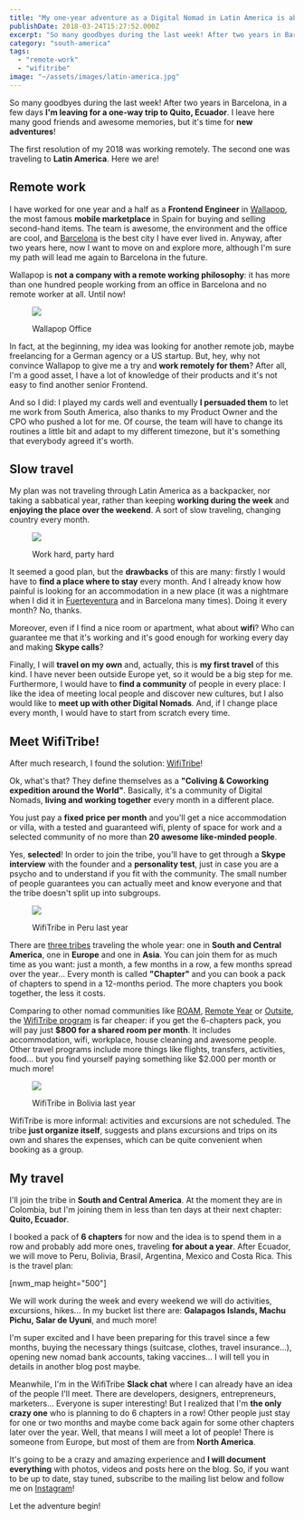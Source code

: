```yaml
---
title: "My one-year adventure as a Digital Nomad in Latin America is about to start!"
publishDate: 2018-03-24T15:27:52.000Z
excerpt: "So many goodbyes during the last week! After two years in Barcelona, in a few days I'm leaving for a one-way trip to Quito, Ecuador...."
category: "south-america"
tags: 
  - "remote-work"
  - "wifitribe"
image: "~/assets/images/latin-america.jpg"
---
```


So many goodbyes during the last week! After two years in Barcelona, in a few days **I'm leaving for a one-way trip to Quito, Ecuador**. I leave here many good friends and awesome memories, but it's time for **new adventures**!

The first resolution of my 2018 was working remotely. The second one was traveling to **Latin America**. Here we are!

## Remote work

I have worked for one year and a half as a **Frontend Engineer** in [Wallapop](http://wallapop.com), the most famous **mobile marketplace** in Spain for buying and selling second-hand items. The team is awesome, the environment and the office are cool, and [Barcelona](http://nomad.danieleghidoli.it/category/spain/barcelona/) is the best city I have ever lived in. Anyway, after two years here, now I want to move on and explore more, although I'm sure my path will lead me again to Barcelona in the future.

Wallapop is **not a company with a remote working philosophy**: it has more than one hundred people working from an office in Barcelona and no remote worker at all. Until now!

<figure>

![](~/assets/images/wallapop-office.jpg)

<figcaption>

Wallapop Office

</figcaption>

</figure>

In fact, at the beginning, my idea was looking for another remote job, maybe freelancing for a German agency or a US startup. But, hey, why not convince Wallapop to give me a try and **work remotely for them**? After all, I'm a good asset, I have a lot of knowledge of their products and it's not easy to find another senior Frontend.

And so I did: I played my cards well and eventually **I persuaded them** to let me work from South America, also thanks to my Product Owner and the CPO who pushed a lot for me. Of course, the team will have to change its routines a little bit and adapt to my different timezone, but it's something that everybody agreed it's worth.

## Slow travel

My plan was not traveling through Latin America as a backpacker, nor taking a sabbatical year, rather than keeping **working during the week** and **enjoying the place over the weekend**. A sort of slow traveling, changing country every month.

<figure>

![](~/assets/images/remote-work.jpg)

<figcaption>

Work hard, party hard

</figcaption>

</figure>

It seemed a good plan, but the **drawbacks** of this are many: firstly I would have to **find a place where to stay** every month. And I already know how painful is looking for an accommodation in a new place (it was a nightmare when I did it in [Fuerteventura](http://nomad.danieleghidoli.it/category/spain/canary-islands/fuerteventura/) and in Barcelona many times). Doing it every month? No, thanks.

Moreover, even if I find a nice room or apartment, what about **wifi**? Who can guarantee me that it's working and it's good enough for working every day and making **Skype calls**?

Finally, I will **travel on my own** and, actually, this is **my first travel** of this kind. I have never been outside Europe yet, so it would be a big step for me. Furthermore, I would have to **find a community** of people in every place: I like the idea of meeting local people and discover new cultures, but I also would like to **meet up with other Digital Nomads**. And, if I change place every month, I would have to start from scratch every time.

## Meet WifiTribe!

After much research, I found the solution: [WifiTribe](http://nomad.danieleghidoli.it/wifitribe)!

Ok, what's that? They define themselves as a **"Coliving & Coworking expedition around the World"**. Basically, it's a community of Digital Nomads, **living and working together** every month in a different place.

You just pay a **fixed price per month** and you'll get a nice accommodation or villa, with a tested and guaranteed wifi, plenty of space for work and a selected community of no more than **20 awesome like-minded people**.

Yes, **selected**! In order to join the tribe, you'll have to get through a **Skype interview** with the founder and a **personality test**, just in case you are a psycho and to understand if you fit with the community. The small number of people guarantees you can actually meet and know everyone and that the tribe doesn't split up into subgroups.

<figure>

![](~/assets/images/wifitribe.jpg)

<figcaption>

WifiTribe in Peru last year

</figcaption>

</figure>

There are [three tribes](http://nomad.danieleghidoli.it/wifitribe-locations) traveling the whole year: one in **South and Central America**, one in **Europe** and one in **Asia**. You can join them for as much time as you want: just a month, a few months in a row, a few months spread over the year... Every month is called **"Chapter"** and you can book a pack of chapters to spend in a 12-months period. The more chapters you book together, the less it costs.

Comparing to other nomad communities like [ROAM](http://nomad.danieleghidoli.it/roam), [Remote Year](http://nomad.danieleghidoli.it/remote-year) or [Outsite](http://nomad.danieleghidoli.it/outsite), the [WifiTribe program](http://nomad.danieleghidoli.it/wifitribe-price) is far cheaper: if you get the 6-chapters pack, you will pay just **$800 for a shared room per month**. It includes accommodation, wifi, workplace, house cleaning and awesome people. Other travel programs include more things like flights, transfers, activities, food... but you find yourself paying something like $2.000 per month or much more!

<figure>

![](~/assets/images/wifitribe-bolivia.jpg)

<figcaption>

WifiTribe in Bolivia last year

</figcaption>

</figure>

WifiTribe is more informal: activities and excursions are not scheduled. The tribe **just organize itself**, suggests and plans excursions and trips on its own and shares the expenses, which can be quite convenient when booking as a group.

## My travel

I'll join the tribe in **South and Central America**. At the moment they are in Colombia, but I'm joining them in less than ten days at their next chapter: **Quito, Ecuador**.

I booked a pack of **6 chapters** for now and the idea is to spend them in a row and probably add more ones, traveling **for about a year**. After Ecuador, we will move to Peru, Bolivia, Brasil, Argentina, Mexico and Costa Rica. This is the travel plan:

\[nwm\_map height="500"\]

We will work during the week and every weekend we will do activities, excursions, hikes... In my bucket list there are: **Galapagos Islands, Machu Pichu, Salar de Uyuni**, and much more!

I'm super excited and I have been preparing for this travel since a few months, buying the necessary things (suitcase, clothes, travel insurance...), opening new nomad bank accounts, taking vaccines... I will tell you in details in another blog post maybe.

Meanwhile, I'm in the WifiTribe **Slack chat** where I can already have an idea of the people I'll meet. There are developers, designers, entrepreneurs, marketers... Everyone is super interesting! But I realized that I'm **the only crazy one** who is planning to do 6 chapters in a row! Other people just stay for one or two months and maybe come back again for some other chapters later over the year. Well, that means I will meet a lot of people! There is someone from Europe, but most of them are from **North America**.

It's going to be a crazy and amazing experience and **I will document everything** with photos, videos and posts here on the blog. So, if you want to be up to date, stay tuned, subscribe to the mailing list below and follow me on [Instagram](https://instagram.com/ghidoz)!

Let the adventure begin!
